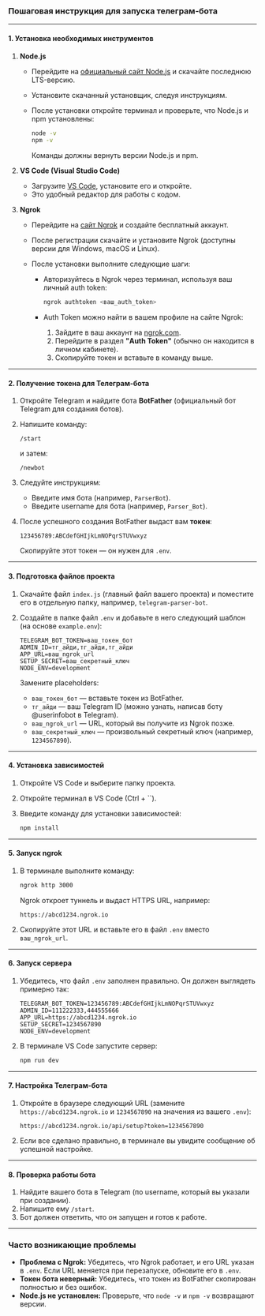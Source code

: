 
### **Пошаговая инструкция для запуска телеграм-бота**

---

#### **1. Установка необходимых инструментов**

1. **Node.js**

   * Перейдите на [официальный сайт Node.js](https://nodejs.org/) и скачайте последнюю LTS-версию.
   * Установите скачанный установщик, следуя инструкциям.
   * После установки откройте терминал и проверьте, что Node.js и npm установлены:

     ```bash
     node -v
     npm -v
     ```

     Команды должны вернуть версии Node.js и npm.

2. **VS Code (Visual Studio Code)**

   * Загрузите [VS Code](https://code.visualstudio.com/), установите его и откройте.
   * Это удобный редактор для работы с кодом.

3. **Ngrok**

   * Перейдите на [сайт Ngrok](https://ngrok.com/) и создайте бесплатный аккаунт.
   * После регистрации скачайте и установите Ngrok (доступны версии для Windows, macOS и Linux).
   * После установки выполните следующие шаги:

     * Авторизуйтесь в Ngrok через терминал, используя ваш личный auth token:

       ```bash
       ngrok authtoken <ваш_auth_token>
       ```
     * Auth Token можно найти в вашем профиле на сайте Ngrok:

       1. Зайдите в ваш аккаунт на [ngrok.com](https://ngrok.com/).
       2. Перейдите в раздел **"Auth Token"** (обычно он находится в личном кабинете).
       3. Скопируйте токен и вставьте в команду выше.

---

#### **2. Получение токена для Телеграм-бота**

1. Откройте Telegram и найдите бота **BotFather** (официальный бот Telegram для создания ботов).
2. Напишите команду:

   ```
   /start
   ```

   и затем:

   ```
   /newbot
   ```
3. Следуйте инструкциям:

   * Введите имя бота (например, `ParserBot`).
   * Введите username для бота (например, `Parser_Bot`).
4. После успешного создания BotFather выдаст вам **токен**:

   ```
   123456789:ABCdefGHIjkLmNOPqrSTUVwxyz
   ```

   Скопируйте этот токен — он нужен для `.env`.

---

#### **3. Подготовка файлов проекта**

1. Скачайте файл `index.js` (главный файл вашего проекта) и поместите его в отдельную папку, например, `telegram-parser-bot`.
2. Создайте в папке файл `.env` и добавьте в него следующий шаблон (на основе `example.env`):

   ```
   TELEGRAM_BOT_TOKEN=ваш_токен_бот
   ADMIN_ID=тг_айди,тг_айди,тг_айди
   APP_URL=ваш_ngrok_url
   SETUP_SECRET=ваш_секретный_ключ
   NODE_ENV=development
   ```

   Замените placeholders:

   * `ваш_токен_бот` — вставьте токен из BotFather.
   * `тг_айди` — ваш Telegram ID (можно узнать, написав боту @userinfobot в Telegram).
   * `ваш_ngrok_url` — URL, который вы получите из Ngrok позже.
   * `ваш_секретный_ключ` — произвольный секретный ключ (например, `1234567890`).

---

#### **4. Установка зависимостей**

1. Откройте VS Code и выберите папку проекта.
2. Откройте терминал в VS Code (Ctrl + \`\`).
3. Введите команду для установки зависимостей:

   ```bash
   npm install
   ```

---

#### **5. Запуск ngrok**

1. В терминале выполните команду:

   ```bash
   ngrok http 3000
   ```

   Ngrok откроет туннель и выдаст HTTPS URL, например:

   ```
   https://abcd1234.ngrok.io
   ```
2. Скопируйте этот URL и вставьте его в файл `.env` вместо `ваш_ngrok_url`.

---

#### **6. Запуск сервера**

1. Убедитесь, что файл `.env` заполнен правильно.
   Он должен выглядеть примерно так:

   ```
   TELEGRAM_BOT_TOKEN=123456789:ABCdefGHIjkLmNOPqrSTUVwxyz
   ADMIN_ID=111222333,444555666
   APP_URL=https://abcd1234.ngrok.io
   SETUP_SECRET=1234567890
   NODE_ENV=development
   ```
2. В терминале VS Code запустите сервер:

   ```bash
   npm run dev
   ```

---

#### **7. Настройка Телеграм-бота**

1. Откройте в браузере следующий URL (замените `https://abcd1234.ngrok.io` и `1234567890` на значения из вашего `.env`):

   ```
   https://abcd1234.ngrok.io/api/setup?token=1234567890
   ```
2. Если все сделано правильно, в терминале вы увидите сообщение об успешной настройке.

---

#### **8. Проверка работы бота**

1. Найдите вашего бота в Telegram (по username, который вы указали при создании).
2. Напишите ему `/start`.
3. Бот должен ответить, что он запущен и готов к работе.

---

### **Часто возникающие проблемы**

* **Проблема с Ngrok:** Убедитесь, что Ngrok работает, и его URL указан в `.env`. Если URL меняется при перезапуске, обновите его в `.env`.
* **Токен бота неверный:** Убедитесь, что токен из BotFather скопирован полностью и без ошибок.
* **Node.js не установлен:** Проверьте, что `node -v` и `npm -v` возвращают версии.
